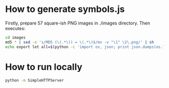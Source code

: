 # How to generate symbols.js

Firstly, prepare 57 square-ish PNG images in ./images directory. Then executes:

```sh
cd images
md5 * | sed -e 's/MD5 (\(.*\)) = \(.*\)$/mv -v "\1" \2\.png/' | sh
echo export let all=$(python -c 'import os, json; print json.dumps(os.listdir("."))') > ../symbols.js
```

# How to run locally

```sh
python -m SimpleHTTPServer
```
